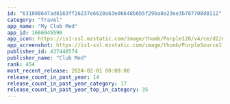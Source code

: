 ```yaml
---
id: "631008647ad8163ff26237e6620a63e06648b6b5f29ba8e23ee3b787708d8112"
category: "Travel"
app_name: "My Club Med"
app_id: 1666945596
app_icon: https://is1-ssl.mzstatic.com/image/thumb/Purple126/v4/ce/d2/0e/ced20e6c-5843-4a5a-2d33-5fb62d6d1670/AppIcon-1x_U007emarketing-0-7-0-85-220.png/1024x1024bb.png
app_screenshot: https://is1-ssl.mzstatic.com/image/thumb/PurpleSource113/v4/4f/a2/c9/4fa2c9e0-df81-30d7-fefa-6d33b6a21557/4ba230e9-5bac-4743-b67c-0c43ef4bb91f_Mon_projet__U00281_U0029.png/1242x2688bb.png
publisher_id: 437448574
publisher_name: "Club Med"
rank: 454
most_recent_release: 2024-02-01 00:00:00
release_count_in_past_year: 14
release_count_in_past_year_category: 17
release_count_in_past_year_top_in_category: 35
---
```

